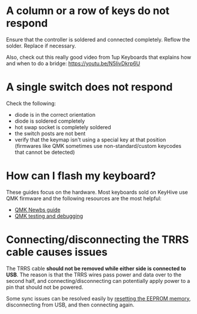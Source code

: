 # A column or a row of keys do not respond

Ensure that the controller is soldered and connected completely. Reflow the solder. Replace if necessary.

Also, check out this really good video from 1up Keyboards that explains how and when to do a bridge: https://youtu.be/N5IivDkrp6U

# A single switch does not respond

Check the following:

- diode is in the correct orientation
- diode is soldered completely
- hot swap socket is completely soldered
- the switch posts are not bent
- verify that the keymap isn't using a special key at that position (firmwares like QMK sometimes use non-standard/custom keycodes that cannot be detected)

# How can I flash my keyboard?

These guides focus on the hardware. Most keyboards sold on KeyHive use QMK firmware and the following resources are the most helpful:

- [QMK Newbs guide](https://docs.qmk.fm/#/newbs?id=the-complete-newbs-guide-to-qmk)
- [QMK testing and debugging](https://docs.qmk.fm/#/newbs_testing_debugging)

# Connecting/disconnecting the TRRS cable causes issues

The TRRS cable **should not be removed while either side is connected to USB**. The reason is that the TRRS wires pass power and data over to the second half, and connecting/disconnecting can potentially apply power to a pin that should not be powered. 

Some sync issues can be resolved easily by [resetting the EEPROM memory](https://docs.qmk.fm/#/ref_functions?id=wiping-the-eeprom-persistent-storage), disconnecting from USB, and then connecting again.
